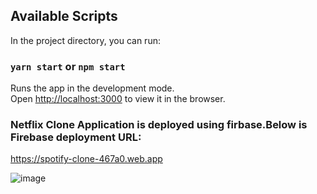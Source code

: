## Available Scripts

In the project directory, you can run:

### `yarn start` or `npm start`

Runs the app in the development mode.\
Open [http://localhost:3000](http://localhost:3000) to view it in the browser.

### Netflix Clone Application is deployed using firbase.Below is Firebase deployment URL:

https://spotify-clone-467a0.web.app

![image](https://user-images.githubusercontent.com/34793260/150150449-25889402-5d1d-4bd7-b9a9-0bbb27e6bd15.png)
